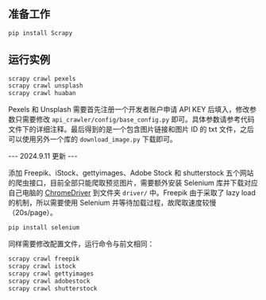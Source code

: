 ## 准备工作

```bash
pip install Scrapy
```

## 运行实例

```bash
scrapy crawl pexels
scrapy crawl unsplash
scrapy crawl huaban
```

Pexels 和 Unsplash 需要首先注册一个开发者账户申请 API KEY 后填入，修改参数只需要修改 `api_crawler/config/base_config.py` 即可。具体参数请参考代码文件下的详细注释。最后得到的是一个包含图片链接和图片 ID 的 txt 文件，之后可以使用另外一个库的 `download_image.py` 下载即可。

--- 2024.9.11 更新 ---

添加 Freepik、iStock、gettyimages、Adobe Stock 和 shutterstock 五个网站的爬虫接口，目前全部只能爬取预览图片，需要额外安装 Selenium 库并下载对应自己电脑的 [ChromeDriver](https://developer.chrome.com/docs/chromedriver/downloads) 到文件夹 `driver/` 中。Freepik 由于采取了 lazy load 的机制，所以需要使用 Selenium 并等待加载过程，故爬取速度较慢（20s/page）。

```bash
pip install selenium
```

同样需要修改配置文件，运行命令与前文相同：

```bash
scrapy crawl freepik
scrapy crawl istock
scrapy crawl gettyimages
scrapy crawl adobestock
scrapy crawl shutterstock
```